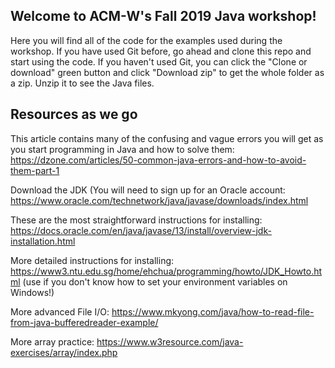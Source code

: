 ## Welcome to ACM-W's Fall 2019 Java workshop! ##
Here you will find all of the code for the examples used during the workshop. If you have used Git before, go ahead and clone this repo and start using the code. If you haven't used Git, you can click the "Clone or download" green button and click "Download zip" to get the whole folder as a zip. Unzip it to see the Java files.

## Resources as we go ##
This article contains many of the confusing and vague errors you will get as you start programming in Java and how to solve them: https://dzone.com/articles/50-common-java-errors-and-how-to-avoid-them-part-1

Download the JDK (You will need to sign up for an Oracle account: https://www.oracle.com/technetwork/java/javase/downloads/index.html

These are the most straightforward instructions for installing: https://docs.oracle.com/en/java/javase/13/install/overview-jdk-installation.html

More detailed instructions for installing: https://www3.ntu.edu.sg/home/ehchua/programming/howto/JDK_Howto.html
(use if you don't know how to set your environment variables on Windows!)

More advanced File I/O: https://www.mkyong.com/java/how-to-read-file-from-java-bufferedreader-example/

More array practice: https://www.w3resource.com/java-exercises/array/index.php

